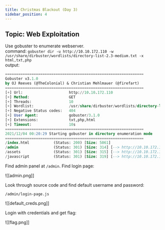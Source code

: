 ```yaml
---
title: Christmas Blackout (Day 3)
sidebar_position: 4
---
```


## Topic: Web Exploitation

Use gobuster to enumerate webserver.  
command:
`gobuster dir -u http://10.10.172.110 -w /usr/share/dirbuster/wordlists/directory-list-2.3-medium.txt -x html,txt,php`  
output:
```sql
===============================================================
Gobuster v3.1.0
by OJ Reeves (@TheColonial) & Christian Mehlmauer (@firefart)
===============================================================
[+] Url:                     http://10.10.172.110
[+] Method:                  GET
[+] Threads:                 10
[+] Wordlist:                /usr/share/dirbuster/wordlists/directory-list-2.3-medium.txt
[+] Negative Status codes:   404
[+] User Agent:              gobuster/3.1.0
[+] Extensions:              txt,php,html
[+] Timeout:                 10s
===============================================================
2021/12/04 00:20:29 Starting gobuster in directory enumeration mode
===============================================================
/index.html           (Status: 200) [Size: 5061]
/admin                (Status: 301) [Size: 314] [--> http://10.10.172.110/admin/]
/assets               (Status: 301) [Size: 315] [--> http://10.10.172.110/assets/]
/javascript           (Status: 301) [Size: 319] [--> http://10.10.172.110/javascript/]
```

Find admin panel at `/admin`. Find login page:

![[admin.png]]

Look through source code and find default username and password:

`/admin/login-page.js`

![[default_creds.png]]

Login with credentials and get flag:

![[flag.png]]